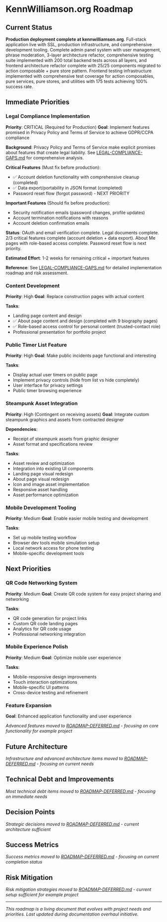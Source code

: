 # KennWilliamson.org Roadmap

## Current Status
**Production deployment complete at kennwilliamson.org**. Full-stack application live with SSL, production infrastructure, and comprehensive development tooling. Complete admin panel system with user management, phrase moderation, 3-layer architecture refactor, comprehensive testing suite implemented with 200 total backend tests across all layers, and frontend architecture refactor complete with 25/25 components migrated to action composable + pure store pattern. Frontend testing infrastructure implemented with comprehensive test coverage for action composables, pure services, pure stores, and utilities with 175 tests achieving 100% success rate.

## Immediate Priorities

### Legal Compliance Implementation
**Priority**: CRITICAL (Required for Production)
**Goal**: Implement features promised in Privacy Policy and Terms of Service to achieve GDPR/CCPA compliance

**Background**: Privacy Policy and Terms of Service make explicit promises about features that create legal liability. See [LEGAL-COMPLIANCE-GAPS.md](LEGAL-COMPLIANCE-GAPS.md) for comprehensive analysis.

**Critical Features** (Must fix before production):
- ✅ Account deletion functionality with comprehensive cleanup (completed)
- ✅ Data export/portability in JSON format (completed)
- Password reset flow (forgot password) - NEXT PRIORITY

**Important Features** (Should fix before production):
- Security notification emails (password changes, profile updates)
- Account termination notifications with reasons
- Account deletion confirmation emails

**Status**: OAuth and email verification complete. Legal documents complete. 2/3 critical features complete (account deletion + data export). About Me pages with role-based access complete. Password reset flow is next priority.

**Estimated Effort**: 1-2 weeks for remaining critical + important features

**Reference**: See [LEGAL-COMPLIANCE-GAPS.md](LEGAL-COMPLIANCE-GAPS.md) for detailed implementation roadmap and risk assessment.

### Content Development
**Priority**: High
**Goal**: Replace construction pages with actual content

**Tasks**:
- Landing page content and design
- ✅ About page content and design (completed with 9 biography pages)
- ✅ Role-based access control for personal content (trusted-contact role)
- Professional presentation for portfolio project

### Public Timer List Feature
**Priority**: High
**Goal**: Make public incidents page functional and interesting

**Tasks**:
- Display actual user timers on public page
- Implement privacy controls (hide from list vs hide completely)
- User interface for privacy settings
- Public timer browsing experience

### Steampunk Asset Integration
**Priority**: High (Contingent on receiving assets)
**Goal**: Integrate custom steampunk graphics and assets from contracted designer

**Dependencies**: 
- Receipt of steampunk assets from graphic designer
- Asset format and specifications review

**Tasks**:
- Asset review and optimization
- Integration into existing UI components
- Landing page visual redesign
- About page visual redesign
- Icon and image asset implementation
- Responsive asset handling
- Asset performance optimization

### Mobile Development Tooling
**Priority**: Medium
**Goal**: Enable easier mobile testing and development

**Tasks**:
- Set up mobile testing workflow
- Browser dev tools mobile simulation setup
- Local network access for phone testing
- Mobile-specific development tools

## Next Priorities

### QR Code Networking System
**Priority**: Medium
**Goal**: Create QR code system for easy project sharing and networking

**Tasks**:
- QR code generation for project links
- Custom QR code landing pages
- Analytics for QR code usage
- Professional networking integration

### Mobile Experience Polish
**Priority**: Medium
**Goal**: Optimize mobile user experience

**Tasks**:
- Mobile-responsive design improvements
- Touch interaction optimizations
- Mobile-specific UI patterns
- Cross-device testing and refinement

### Feature Expansion
**Goal**: Enhanced application functionality and user experience

*Advanced features moved to [ROADMAP-DEFERRED.md](ROADMAP-DEFERRED.md) - focusing on core functionality for example project*

## Future Architecture

*Infrastructure and advanced architecture items moved to [ROADMAP-DEFERRED.md](ROADMAP-DEFERRED.md) - focusing on current needs*

## Technical Debt and Improvements

*Most technical debt items moved to [ROADMAP-DEFERRED.md](ROADMAP-DEFERRED.md) - focusing on immediate needs*

## Decision Points

*Strategic decisions moved to [ROADMAP-DEFERRED.md](ROADMAP-DEFERRED.md) - current architecture sufficient*

## Success Metrics

*Success metrics moved to [ROADMAP-DEFERRED.md](ROADMAP-DEFERRED.md) - focusing on current completion status*

## Risk Mitigation

*Risk mitigation strategies moved to [ROADMAP-DEFERRED.md](ROADMAP-DEFERRED.md) - current setup sufficient for example project*

---

*This roadmap is a living document that evolves with project needs and priorities. Last updated during documentation overhaul initiative.*